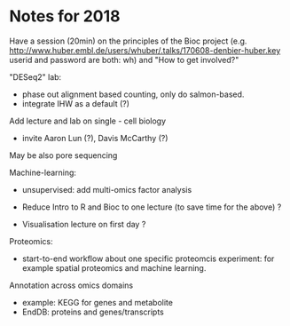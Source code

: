 # Notes for 2018

Have a session (20min) on the principles of the Bioc project
(e.g. http://www.huber.embl.de/users/whuber/.talks/170608-denbier-huber.key userid and
password are both: wh) and "How to get involved?"

"DESeq2" lab:
- phase out alignment based counting, only do salmon-based.
- integrate IHW as a default (?)

Add lecture and lab on single - cell biology
- invite Aaron Lun (?), Davis McCarthy (?)

May be also pore sequencing

Machine-learning:
- unsupervised: add multi-omics factor analysis


- Reduce Intro to R and Bioc to one lecture (to save time for the above) ?
- Visualisation lecture on first day ? 

Proteomics:
- start-to-end workflow about one specific proteomcis experiment: for
  example spatial proteomics and machine learning.

Annotation across omics domains
- example: KEGG for genes and metabolite
- EndDB: proteins and genes/transcripts


